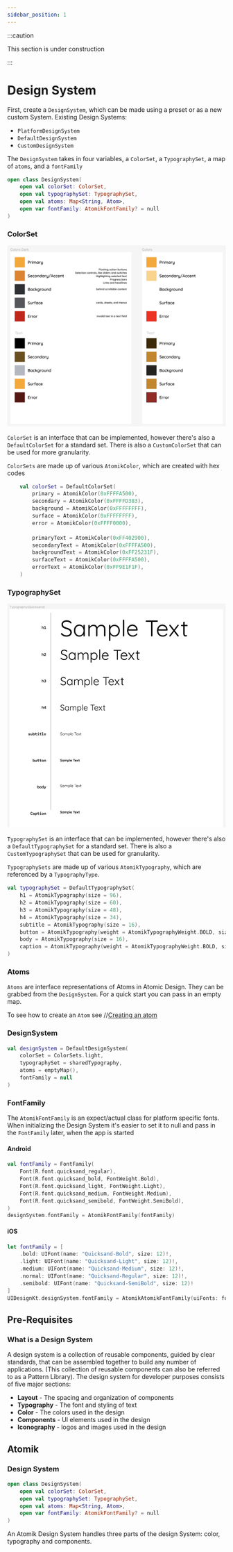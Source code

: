 ```yaml
---
sidebar_position: 1
---
```


:::caution

This section is under construction

:::

# Design System


First, create a `DesignSystem`, which can be made using a preset or as a new custom System.
Existing Design Systems:
* `PlatformDesignSystem`
* `DefaultDesignSystem`
* `CustomDesignSystem` 

The `DesignSystem` takes in four variables, a `ColorSet`, a `TypographySet`, a map of `atoms`, and a `fontFamily`

```kotlin
open class DesignSystem(
    open val colorSet: ColorSet,
    open val typographySet: TypographySet,
    open val atoms: Map<String, Atom>,
    open var fontFamily: AtomikFontFamily? = null
)
```

### ColorSet

![Color Set](img/colorset.png)

`ColorSet` is an interface that can be implemented, however there's also a `DefaultColorSet` for a standard set. There is also a `CustomColorSet` that can be used for more granularity.

`ColorSets` are made up of various `AtomikColor`, which are created with hex codes

```kotlin
    val colorSet = DefaultColorSet(
        primary = AtomikColor(0xFFFFA500),
        secondary = AtomikColor(0xFFFFD383),
        background = AtomikColor(0xFFFFFFFF),
        surface = AtomikColor(0xFFFFFFFF),
        error = AtomikColor(0xFFFF0000),

        primaryText = AtomikColor(0xFF402900),
        secondaryText = AtomikColor(0xFFFFA500),
        backgroundText = AtomikColor(0xFF25231F),
        surfaceText = AtomikColor(0xFFFFA500),
        errorText = AtomikColor(0xFF9E1F1F),
    )
```

### TypographySet

![Typography Set](img/typographyset.png)


`TypographySet` is an interface that can be implemented, however there's also a `DefaultTypographySet` for a standard set. There is also a `CustomTypographySet` that can be used for granularity.

`TypographySets` are made up of various `AtomikTypography`, which are referenced by a `TypographyType`.

```kotlin
val typographySet = DefaultTypographySet(
    h1 = AtomikTypography(size = 96),
    h2 = AtomikTypography(size = 60),
    h3 = AtomikTypography(size = 48),
    h4 = AtomikTypography(size = 34),
    subtitle = AtomikTypography(size = 16),
    button = AtomikTypography(weight = AtomikTypographyWeight.BOLD, size = 14),
    body = AtomikTypography(size = 16),
    caption = AtomikTypography(weight = AtomikTypographyWeight.BOLD, size = 14),
)
```
### Atoms

`Atoms` are interface representations of Atoms in Atomic Design. They can be grabbed from the `DesignSystem`. For a quick start you can pass in an empty map. 

To see how to create an `Atom` see //[Creating an atom](design-systems.md)

### DesignSystem

```kotlin
val designSystem = DefaultDesignSystem(
    colorSet = ColorSets.light,
    typographySet = sharedTypography,
    atoms = emptyMap(),
    fontFamily = null
)
```

### FontFamily

The `AtomikFontFamily` is an expect/actual class for platform specific fonts. When initializing the Design System it's easier to set it to null and pass in the `FontFamily` later, when the app is started

#### Android

```kotlin
val fontFamily = FontFamily(
    Font(R.font.quicksand_regular),
    Font(R.font.quicksand_bold, FontWeight.Bold),
    Font(R.font.quicksand_light, FontWeight.Light),
    Font(R.font.quicksand_medium, FontWeight.Medium),
    Font(R.font.quicksand_semibold, FontWeight.SemiBold),
)
designSystem.fontFamily = AtomikFontFamily(fontFamily)
```

#### iOS

```swift
let fontFamily = [
    .bold: UIFont(name: "Quicksand-Bold", size: 12)!,
    .light: UIFont(name: "Quicksand-Light", size: 12)!,
    .medium: UIFont(name: "Quicksand-Medium", size: 12)!,
    .normal: UIFont(name: "Quicksand-Regular", size: 12)!,
    .semibold: UIFont(name: "Quicksand-SemiBold", size: 12)!
]
UIDesignKt.designSystem.fontFamily = AtomikAtomikFontFamily(uiFonts: fontFamily)
```


## Pre-Requisites
### What is a Design System

A design system is a collection of reusable components, guided by clear standards, that can be assembled together to build any number of applications.
(This collection of reusable components can also be referred to as a Pattern Library). The design system for developer purposes consists of five major sections:
* **Layout** - The spacing and organization of components
* **Typography** - The font and styling of text
* **Color** - The colors used in the design
* **Components** - UI elements used in the design
* **Iconography** - logos and images used in the design






## Atomik

### Design System

```kotlin
open class DesignSystem(
    open val colorSet: ColorSet,
    open val typographySet: TypographySet,
    open val atoms: Map<String, Atom>,
    open var fontFamily: AtomikFontFamily? = null
)
```

An Atomik Design System handles three parts of the design System: color, typography and components.